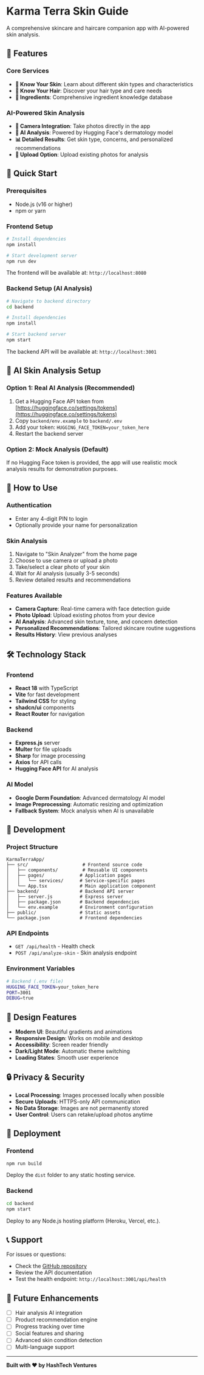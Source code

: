 # Karma Terra Skin Guide

A comprehensive skincare and haircare companion app with AI-powered skin analysis.

## 🌟 Features

### Core Services
- **🧠 Know Your Skin**: Learn about different skin types and characteristics
- **💖 Know Your Hair**: Discover your hair type and care needs  
- **🧪 Ingredients**: Comprehensive ingredient knowledge database

### AI-Powered Skin Analysis
- **📸 Camera Integration**: Take photos directly in the app
- **🤖 AI Analysis**: Powered by Hugging Face's dermatology model
- **📊 Detailed Results**: Get skin type, concerns, and personalized recommendations
- **🔄 Upload Option**: Upload existing photos for analysis

## 🚀 Quick Start

### Prerequisites
- Node.js (v16 or higher)
- npm or yarn

### Frontend Setup
```bash
# Install dependencies
npm install

# Start development server
npm run dev
```

The frontend will be available at: `http://localhost:8080`

### Backend Setup (AI Analysis)
```bash
# Navigate to backend directory
cd backend

# Install dependencies
npm install

# Start backend server
npm start
```

The backend API will be available at: `http://localhost:3001`

## 🤖 AI Skin Analysis Setup

### Option 1: Real AI Analysis (Recommended)
1. Get a Hugging Face API token from [https://huggingface.co/settings/tokens](https://huggingface.co/settings/tokens)
2. Copy `backend/env.example` to `backend/.env`
3. Add your token: `HUGGING_FACE_TOKEN=your_token_here`
4. Restart the backend server

### Option 2: Mock Analysis (Default)
If no Hugging Face token is provided, the app will use realistic mock analysis results for demonstration purposes.

## 📱 How to Use

### Authentication
- Enter any 4-digit PIN to login
- Optionally provide your name for personalization

### Skin Analysis
1. Navigate to "Skin Analyzer" from the home page
2. Choose to use camera or upload a photo
3. Take/select a clear photo of your skin
4. Wait for AI analysis (usually 3-5 seconds)
5. Review detailed results and recommendations

### Features Available
- **Camera Capture**: Real-time camera with face detection guide
- **Photo Upload**: Upload existing photos from your device
- **AI Analysis**: Advanced skin texture, tone, and concern detection
- **Personalized Recommendations**: Tailored skincare routine suggestions
- **Results History**: View previous analyses

## 🛠️ Technology Stack

### Frontend
- **React 18** with TypeScript
- **Vite** for fast development
- **Tailwind CSS** for styling
- **shadcn/ui** components
- **React Router** for navigation

### Backend
- **Express.js** server
- **Multer** for file uploads
- **Sharp** for image processing
- **Axios** for API calls
- **Hugging Face API** for AI analysis

### AI Model
- **Google Derm Foundation**: Advanced dermatology AI model
- **Image Preprocessing**: Automatic resizing and optimization
- **Fallback System**: Mock analysis when AI is unavailable

## 🔧 Development

### Project Structure
```
KarmaTerraApp/
├── src/                    # Frontend source code
│   ├── components/         # Reusable UI components
│   ├── pages/             # Application pages
│   │   └── services/      # Service-specific pages
│   └── App.tsx            # Main application component
├── backend/               # Backend API server
│   ├── server.js          # Express server
│   ├── package.json       # Backend dependencies
│   └── env.example        # Environment configuration
├── public/                # Static assets
└── package.json           # Frontend dependencies
```

### API Endpoints
- `GET /api/health` - Health check
- `POST /api/analyze-skin` - Skin analysis endpoint

### Environment Variables
```bash
# Backend (.env file)
HUGGING_FACE_TOKEN=your_token_here
PORT=3001
DEBUG=true
```

## 🎨 Design Features

- **Modern UI**: Beautiful gradients and animations
- **Responsive Design**: Works on mobile and desktop
- **Accessibility**: Screen reader friendly
- **Dark/Light Mode**: Automatic theme switching
- **Loading States**: Smooth user experience

## 🔒 Privacy & Security

- **Local Processing**: Images processed locally when possible
- **Secure Uploads**: HTTPS-only API communication
- **No Data Storage**: Images are not permanently stored
- **User Control**: Users can retake/upload photos anytime

## 🚀 Deployment

### Frontend
```bash
npm run build
```
Deploy the `dist` folder to any static hosting service.

### Backend
```bash
cd backend
npm start
```
Deploy to any Node.js hosting platform (Heroku, Vercel, etc.).

## 📞 Support

For issues or questions:
- Check the [GitHub repository](https://github.com/HASHTECHVENTURES/karma-terra-skin-guide-24)
- Review the API documentation
- Test the health endpoint: `http://localhost:3001/api/health`

## 🎯 Future Enhancements

- [ ] Hair analysis AI integration
- [ ] Product recommendation engine
- [ ] Progress tracking over time
- [ ] Social features and sharing
- [ ] Advanced skin condition detection
- [ ] Multi-language support

---

**Built with ❤️ by HashTech Ventures**
